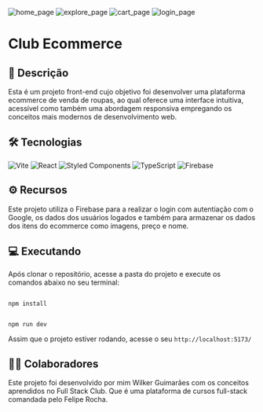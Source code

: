![home_page](https://imgur.com/2w2nTkv.png)
![explore_page](https://imgur.com/Khltn6i.png)
![cart_page](https://imgur.com/ugver58.png)
![login_page](https://imgur.com/Oow3FGV.png)

# Club Ecommerce

## 📃 Descrição
Esta é um projeto front-end cujo objetivo foi desenvolver uma plataforma ecommerce de venda de roupas, ao qual oferece uma interface intuitiva, acessível como também uma abordagem responsiva empregando os conceitos mais modernos de desenvolvimento web.

## 🛠 Tecnologias
![Vite](https://img.shields.io/badge/vite-%23646CFF.svg?style=for-the-badge&logo=vite&logoColor=white) ![React](https://img.shields.io/badge/react-%2320232a.svg?style=for-the-badge&logo=react&logoColor=%2361DAFB) 	![Styled Components](https://img.shields.io/badge/styled--components-DB7093?style=for-the-badge&logo=styled-components&logoColor=white) ![TypeScript](https://img.shields.io/badge/typescript-%23007ACC.svg?style=for-the-badge&logo=typescript&logoColor=white) ![Firebase](https://img.shields.io/badge/firebase-a08021?style=for-the-badge&logo=firebase&logoColor=ffcd34)

## ⚙ Recursos
Este projeto utiliza o Firebase para a realizar o login com autentiação com o Google, os dados dos usuários logados e também para armazenar os dados dos itens do ecommerce como imagens, preço e nome.

## 💻 Executando
Após clonar o repositório, acesse a pasta do projeto e execute os comandos abaixo no seu terminal:

```

npm install

```
```

npm run dev

```

Assim que o projeto estiver rodando, acesse o seu `http://localhost:5173/`

## 🙋‍♂️ Colaboradores
Este projeto foi desenvolvido por mim Wilker Guimarães com os conceitos aprendidos no Full Stack Club. Que é uma plataforma de cursos full-stack comandada pelo Felipe Rocha.
